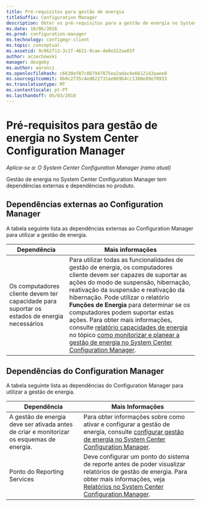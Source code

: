 ```yaml
---
title: Pré-requisitos para gestão de energia
titleSuffix: Configuration Manager
description: Obter os pré-requisitos para a gestão de energia no System Center Configuration Manager.
ms.date: 10/06/2016
ms.prod: configuration-manager
ms.technology: configmgr-client
ms.topic: conceptual
ms.assetid: 9c062f13-3c1f-4621-9cae-de0e322aa03f
author: aczechowski
manager: dougeby
ms.author: aaroncz
ms.openlocfilehash: c6630ef07c0b7947875ea2adac4e6612143aaee8
ms.sourcegitcommit: 0b0c2735c4ed822731ae069b4cc1380e89e78933
ms.translationtype: MT
ms.contentlocale: pt-PT
ms.lasthandoff: 05/03/2018
---
```

# <a name="prerequisites-for-power-management-in-system-center-configuration-manager"></a>Pré-requisitos para gestão de energia no System Center Configuration Manager

*Aplica-se a: O System Center Configuration Manager (ramo atual)*

Gestão de energia no System Center Configuration Manager tem dependências externas e dependências no produto.  

## <a name="dependencies-external-to-configuration-manager"></a>Dependências externas ao Configuration Manager  
 A tabela seguinte lista as dependências externas ao Configuration Manager para utilizar a gestão de energia.  

|Dependência|Mais informações|  
|----------------|----------------------|  
|Os computadores cliente devem ter capacidade para suportar os estados de energia necessários|Para utilizar todas as funcionalidades de gestão de energia, os computadores cliente devem ser capazes de suportar as ações do modo de suspensão, hibernação, reativação da suspensão e reativação da hibernação. Pode utilizar o relatório **Funções de Energia** para determinar se os computadores podem suportar estas ações. Para obter mais informações, consulte [relatório capacidades de energia](../../../../core/clients/manage/power/monitor-and-plan-for-power-management.md#BKMK_Capabilites) no tópico [como monitorizar e planear a gestão de energia no System Center Configuration Manager](../../../../core/clients/manage/power/monitor-and-plan-for-power-management.md).|  

## <a name="configuration-manager-dependencies"></a>Dependências do Configuration Manager  
 A tabela seguinte lista as dependências do Configuration Manager para utilizar a gestão de energia.  

|Dependência|Mais Informações|  
|----------------|----------------------|  
|A gestão de energia deve ser ativada antes de criar e monitorizar os esquemas de energia.|Para obter informações sobre como ativar e configurar a gestão de energia, consulte [configurar gestão de energia no System Center Configuration Manager](../../../../core/clients/manage/power/configuring-power-management.md).|  
|Ponto do Reporting Services|Deve configurar um ponto do sistema de reporte antes de poder visualizar relatórios de gestão de energia. Para obter mais informações, veja [Relatórios no System Center Configuration Manager](../../../../core/servers/manage/reporting.md).|  
